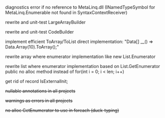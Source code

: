 diagnostics error if no reference to MetaLinq.dll (INamedTypeSymbol for MetaLinq.Enumerable not found in SyntaxContextReceiver)

rewrite and unit-test LargeArrayBuilder

rewrite and unit-test CodeBuilder

implement efficient ToArray/ToList direct implementation: "Data[] __() => Data.Array(10).ToArray();"

rewrite array where enumerator implementation like new List<T>.Enumerator

rewrite list where enumerator implementation based on List<T>.GetEnumerator public no alloc method instead of for(int i = 0; i < len; i++)

get rid of record IsExternalInit;

~~nullable annotations in all projects~~

~~warnings as errors in all projects~~

~~no alloc GetEnumerator to use in foreach (duck-typing)~~
